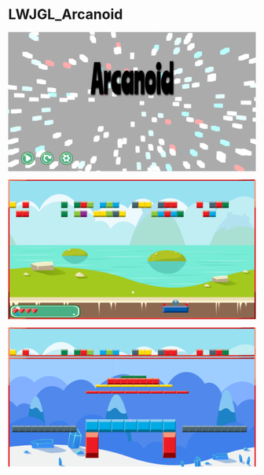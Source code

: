 # LWJGL_Arcanoid


![overview](logo1.png "logo1")



![overview](logo2.png "logo2")



![overview](logo3.png "logo3")